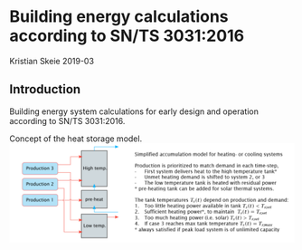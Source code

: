 # Building energy calculations according to SN/TS 3031:2016
Kristian Skeie 2019-03
## Introduction
Building energy system calculations for early design and operation according to SN/TS 3031:2016.

Concept of the heat storage model.
![Alt](images/SNTS_heating_plant_concept.png)

